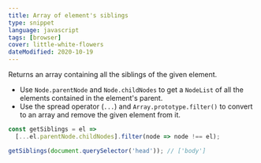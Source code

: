 ```yaml
---
title: Array of element's siblings
type: snippet
language: javascript
tags: [browser]
cover: little-white-flowers
dateModified: 2020-10-19
---
```


Returns an array containing all the siblings of the given element.

- Use `Node.parentNode` and `Node.childNodes` to get a `NodeList` of all the elements contained in the element's parent.
- Use the spread operator (`...`) and `Array.prototype.filter()` to convert to an array and remove the given element from it.

```js
const getSiblings = el =>
  [...el.parentNode.childNodes].filter(node => node !== el);

getSiblings(document.querySelector('head')); // ['body']
```
